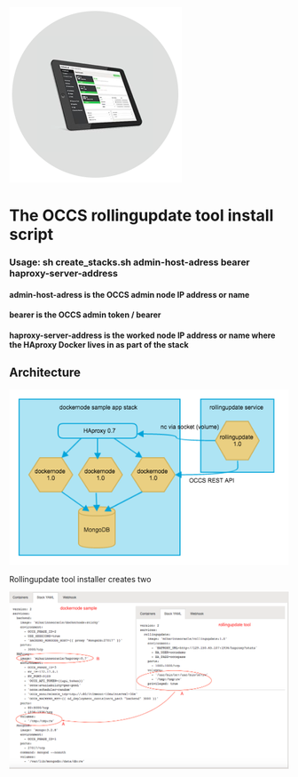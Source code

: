 ![Logo](logo.png)

# The OCCS rollingupdate tool install script

### Usage: sh create_stacks.sh admin-host-adress bearer haproxy-server-address

#### admin-host-adress is the OCCS admin node IP address or name

#### bearer is the OCCS admin token / bearer

#### haproxy-server-address is the worked node IP address or name where the HAproxy Docker lives in as part of the stack

## Architecture

![Logo](installer1.png)

Rollingupdate tool installer creates two 

![Logo](installer.png)
